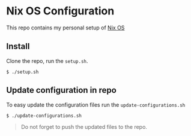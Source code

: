 # Nix OS Configuration
This repo contains my personal setup of [Nix OS](https://nixos.org/)

## Install
Clone the repo, run the `setup.sh`.

`$ ./setup.sh`

## Update configuration in repo
To easy update the configuration files run the `update-configurations.sh`

`$ ./update-configurations.sh`

> Do not forget to push the updated files to the repo.